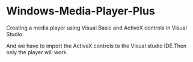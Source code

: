 Windows-Media-Player-Plus
=========================

Creating a media player using Visual Basic and ActiveX controls in Visual Studio

And we have to import the ActiveX controls to the Visual studio  IDE.Then only the player will work.
